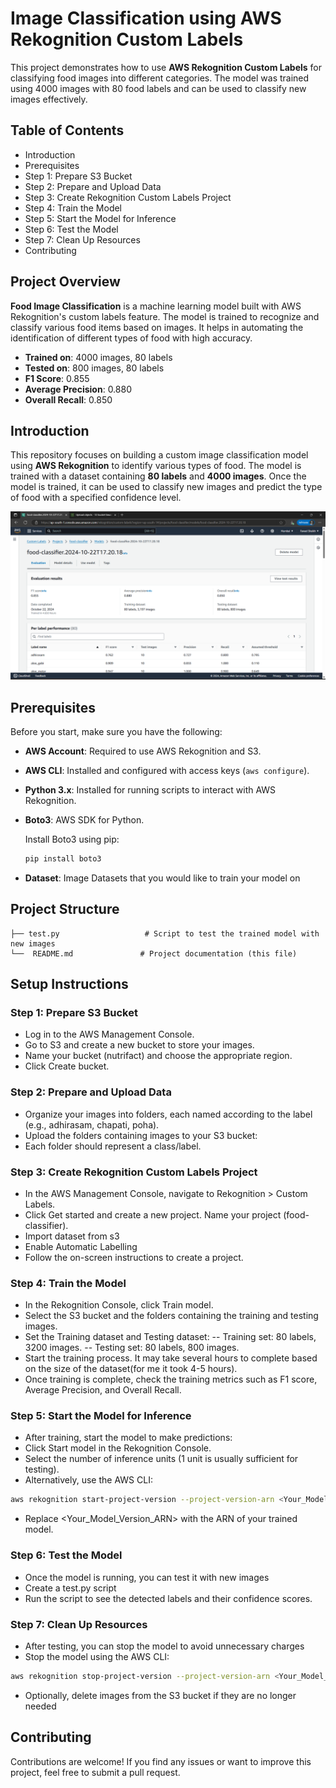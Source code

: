 # Image Classification using AWS Rekognition Custom Labels

This project demonstrates how to use **AWS Rekognition Custom Labels** for classifying food images into different categories. The model was trained using 4000 images with 80 food labels and can be used to classify new images effectively.

## Table of Contents

- Introduction
- Prerequisites
- Step 1: Prepare S3 Bucket
- Step 2: Prepare and Upload Data
- Step 3: Create Rekognition Custom Labels Project
- Step 4: Train the Model
- Step 5: Start the Model for Inference
- Step 6: Test the Model
- Step 7: Clean Up Resources
- Contributing


## Project Overview

**Food Image Classification** is a machine learning model built with AWS Rekognition's custom labels feature. The model is trained to recognize and classify various food items based on images. It helps in automating the identification of different types of food with high accuracy.

- **Trained on**: 4000 images, 80 labels
- **Tested on**: 800 images, 80 labels
- **F1 Score**: 0.855
- **Average Precision**: 0.880
- **Overall Recall**: 0.850

## Introduction

This repository focuses on building a custom image classification model using **AWS Rekognition** to identify various types of food. The model is trained with a dataset containing **80 labels** and **4000 images**. Once the model is trained, it can be used to classify new images and predict the type of food with a specified confidence level.

  ![model_display](model.png)

## Prerequisites

Before you start, make sure you have the following:

- **AWS Account**: Required to use AWS Rekognition and S3.
- **AWS CLI**: Installed and configured with access keys (`aws configure`).
- **Python 3.x**: Installed for running scripts to interact with AWS Rekognition.
- **Boto3**: AWS SDK for Python.

  Install Boto3 using pip:
  ```bash
  pip install boto3
  ```
- **Dataset**: Image Datasets that you would like to train your model on

## Project Structure
```
├── test.py                   # Script to test the trained model with new images
└──  README.md               # Project documentation (this file)
```
## Setup Instructions

### Step 1: Prepare S3 Bucket
- Log in to the AWS Management Console.
- Go to S3 and create a new bucket to store your images.
- Name your bucket (nutrifact) and choose the appropriate region.
- Click Create bucket.

### Step 2: Prepare and Upload Data
- Organize your images into folders, each named according to the label (e.g., adhirasam, chapati, poha).
- Upload the folders containing images to your S3 bucket:
- Each folder should represent a class/label.


### Step 3: Create Rekognition Custom Labels Project
- In the AWS Management Console, navigate to Rekognition > Custom Labels.
- Click Get started and create a new project. Name your project (food-classifier).
- Import dataset from s3
- Enable Automatic Labelling
- Follow the on-screen instructions to create a project.

### Step 4: Train the Model
- In the Rekognition Console, click Train model.
- Select the S3 bucket and the folders containing the training and testing images.
- Set the Training dataset and Testing dataset:
    -- Training set: 80 labels, 3200 images.
    -- Testing set: 80 labels, 800 images.
- Start the training process. It may take several hours to complete based on the size of the dataset(for me it took 4-5 hours).
- Once training is complete, check the training metrics such as F1 score, Average Precision, and Overall Recall.

### Step 5: Start the Model for Inference
- After training, start the model to make predictions:
- Click Start model in the Rekognition Console.
- Select the number of inference units (1 unit is usually sufficient for testing).
- Alternatively, use the AWS CLI:
``` bash
aws rekognition start-project-version --project-version-arn <Your_Model_Version_ARN> --min-inference-units 1
```
- Replace <Your_Model_Version_ARN> with the ARN of your trained model.

### Step 6: Test the Model
- Once the model is running, you can test it with new images
- Create a test.py script
- Run the script to see the detected labels and their confidence scores.

### Step 7: Clean Up Resources
- After testing, you can stop the model to avoid unnecessary charges
- Stop the model using the AWS CLI:
```bash
aws rekognition stop-project-version --project-version-arn <Your_Model_Version_ARN>
```
- Optionally, delete images from the S3 bucket if they are no longer needed

## Contributing
Contributions are welcome! If you find any issues or want to improve this project, feel free to submit a pull request.
